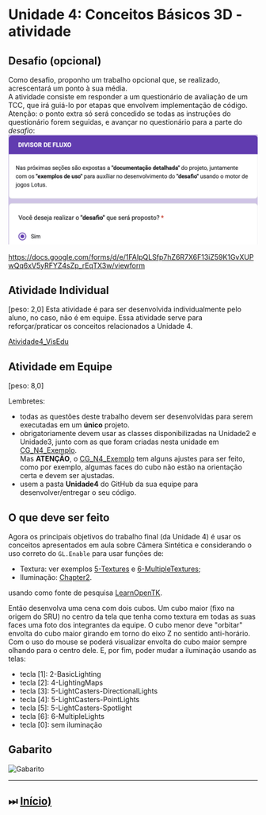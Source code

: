 # Unidade 4: Conceitos Básicos 3D - atividade  

## Desafio (opcional)

Como desafio, proponho um trabalho opcional que, se realizado, acrescentará um ponto à sua média.  
A atividade consiste em responder a um questionário de avaliação de um TCC, que irá guiá-lo por etapas que envolvem implementação de código.  
Atenção: o ponto extra só será concedido se todas as instruções do questionário forem seguidas, e avançar no questionário para a parte do *desafio*:  
![image_TCC_questionario](image_TCC_questionario.png)  

<https://docs.google.com/forms/d/e/1FAIpQLSfp7hZ6R7X6F13iZ59K1GvXUPwQq6xV5yRFYZ4sZp_rEqTX3w/viewform>  

## Atividade Individual

\[peso: 2,0] Esta atividade é para ser desenvolvida individualmente pelo aluno, no caso, não é em equipe. Essa atividade serve para reforçar/praticar os conceitos relacionados a Unidade 4.  

[Atividade4_VisEdu](Atividade4_VisEdu.md)  

## Atividade em Equipe

\[peso: 8,0]  

Lembretes:

- todas as questões deste trabalho devem ser desenvolvidas para serem executadas em um **único** projeto.  
- obrigatoriamente devem usar as classes disponibilizadas na Unidade2 e Unidade3, junto com as que foram criadas nesta unidade em [CG_N4_Exemplo](./CG_N4_Exemplo/).  
Mas **ATENÇÃO**, o [CG_N4_Exemplo](./CG_N4_Exemplo/) tem alguns ajustes para ser feito, como por exemplo, algumas faces do cubo não estão na orientação certa e devem ser ajustadas.  
- usem a pasta **Unidade4** do GitHub da sua equipe para desenvolver/entregar o seu código.  

## O que deve ser feito

Agora os principais objetivos do trabalho final (da Unidade 4) é usar os conceitos apresentados em aula sobre Câmera Sintética e considerando o uso correto do ```GL.Enable``` para usar funções de:

- Textura: ver exemplos [5-Textures](https://github.com/opentk/LearnOpenTK/tree/master/Chapter1/5-Textures) e [6-MultipleTextures](https://github.com/opentk/LearnOpenTK/tree/master/Chapter1/6-MultipleTextures);  
- Iluminação: [Chapter2](https://github.com/opentk/LearnOpenTK/tree/master/Chapter2).  

usando como fonte de pesquisa [LearnOpenTK](https://github.com/opentk/LearnOpenTK).  

Então desenvolva uma cena com dois cubos. Um cubo maior (fixo na origem do SRU) no centro da tela que tenha como textura em todas as suas faces uma foto dos integrantes da equipe. O cubo menor deve "orbitar" envolta do cubo maior girando em torno do eixo Z no sentido anti-horário. Com o uso do mouse se poderá visualizar envolta do cubo maior sempre olhando para o centro dele. E, por fim, poder mudar a iluminação usando as telas:

- tecla \[1]: 2-BasicLighting  
- tecla \[2]: 4-LightingMaps  
- tecla \[3]: 5-LightCasters-DirectionalLights  
- tecla \[4]: 5-LightCasters-PointLights  
- tecla \[5]: 5-LightCasters-Spotlight  
- tecla \[6]: 6-MultipleLights  
- tecla \[0]: sem iluminação

## Gabarito

![Gabarito](atividadeGabarito.png "Gabarito")  

----------

## ⏭ [Início)](../README.md "Início")  
